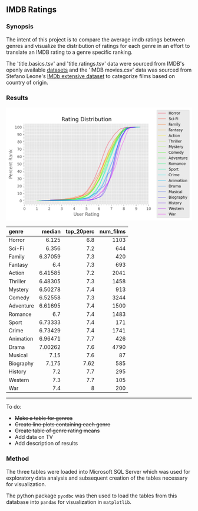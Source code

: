 ## IMDB Ratings

### Synopsis

The intent of this project is to compare the average imdb ratings between genres and visualize the distribution of ratings for each genre in an effort to translate an IMDB rating to a genre specific ranking. 

The 'title.basics.tsv' and 'title.ratings.tsv' data were sourced from IMDB's openly available [datasets](https://www.imdb.com/interfaces/) and the 'IMDB movies.csv' data was sourced from Stefano Leone's [IMDb extensive dataset](https://www.kaggle.com/stefanoleone992/imdb-extensive-dataset) to categorize films based on country of origin.

### Results

![Rating Distribution](./figures/rating_distribution.png)

| genre     |   median |   top_20perc |   num_films |
|:----------|---------:|-------------:|------------:|
| Horror    |  6.125   |         6.8  |        1103 |
| Sci-Fi    |  6.356   |         7.2  |         644 |
| Family    |  6.37059 |         7.3  |         420 |
| Fantasy   |  6.4     |         7.3  |         693 |
| Action    |  6.41585 |         7.2  |        2041 |
| Thriller  |  6.48305 |         7.3  |        1458 |
| Mystery   |  6.50278 |         7.4  |         913 |
| Comedy    |  6.52558 |         7.3  |        3244 |
| Adventure |  6.61695 |         7.4  |        1500 |
| Romance   |  6.7     |         7.4  |        1483 |
| Sport     |  6.73333 |         7.4  |         171 |
| Crime     |  6.73429 |         7.4  |        1741 |
| Animation |  6.96471 |         7.7  |         426 |
| Drama     |  7.00262 |         7.6  |        4790 |
| Musical   |  7.15    |         7.6  |          87 |
| Biography |  7.175   |         7.62 |         585 |
| History   |  7.2     |         7.7  |         295 |
| Western   |  7.3     |         7.7  |         105 |
| War       |  7.4     |         8    |         200 |


---

To do:

- ~~Make a table for genres~~
- ~~Create line plots containing each genre~~
- ~~Create table of genre rating means~~
- Add data on TV
- Add description of results

### Method

The three tables were loaded into Microsoft SQL Server which was used for exploratory data analysis and subsequent creation of the tables necessary for visualization.

The python package `pyodbc` was then used to load the tables from this database into `pandas` for visualization in `matplotlib`.
